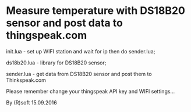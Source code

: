 Measure temperature with DS18B20 sensor and post data to thingspeak.com
==========================================================================

init.lua - set up WIFI station and wait for ip then do sender.lua;

ds18b20.lua - library for DS18B20 sensor;

sender.lua - get data from DS18B20 sensor and post them to Thinkspeak.com

Please remember change your thingspeak API key and WIFI settings...

By (R)soft 15.09.2016
